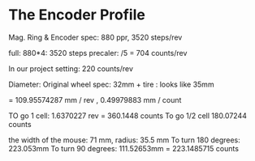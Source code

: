 The Encoder Profile
=====
Mag. Ring & Encoder spec: 880 ppr, 3520 steps/rev

full: 880*4: 3520 steps
	precaler: /5 = 704 counts/rev

In our project setting: 220 counts/rev

Diameter:
	Original wheel spec: 32mm
	+ tire : looks like 35mm
	
= 109.95574287 mm / rev
, 0.49979883 mm / count

TO go 1 cell:
	1.6370227 rev = 360.1448 counts
To go 1/2 cell
	180.07244 counts
	
	
the width of the mouse: 71 mm, radius: 35.5 mm
To turn 180 degrees:
	223.053mm
To turn 90 degrees:
	111.52653mm
		= 223.1485715 counts